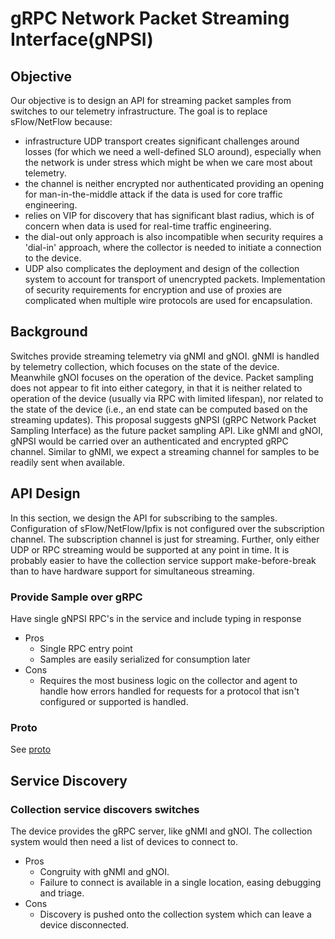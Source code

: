 # gRPC Network Packet Streaming Interface(gNPSI)

## Objective

Our objective is to design an API for streaming packet samples from switches to our telemetry infrastructure.  The goal is to replace sFlow/NetFlow because:

* infrastructure UDP transport creates significant challenges around losses (for which we need a well-defined SLO around), especially when the network is under stress which might be when we care most about telemetry. 
* the channel is neither encrypted nor authenticated providing an opening for man-in-the-middle attack if the data is used for core traffic engineering.
* relies on VIP for discovery that has significant blast radius, which is of concern when data is used for real-time traffic engineering.
* the dial-out only approach is also incompatible when security requires a 'dial-in' approach, where the collector is needed to initiate a connection to the device.
* UDP also complicates the deployment and design of the collection system to account for transport of unencrypted packets. Implementation of security requirements for encryption and use of proxies are complicated when multiple wire protocols are used for encapsulation.

## Background

Switches provide streaming telemetry via gNMI and gNOI.  gNMI is handled by telemetry collection, which focuses on the state of the device.  Meanwhile gNOI focuses on the operation of the device.  Packet sampling does not appear to fit into either category, in that it is neither related to operation of the device (usually via RPC with limited lifespan), nor related to the state of the device (i.e., an end state can be computed based on the streaming updates).
This proposal suggests gNPSI (gRPC Network Packet Sampling Interface) as the future packet sampling API.  Like gNMI and gNOI, gNPSI would be carried over an authenticated and encrypted gRPC channel.  Similar to gNMI, we expect a streaming channel for samples to be readily sent when available.

## API Design

In this section, we design the API for subscribing to the samples.  Configuration of sFlow/NetFlow/Ipfix is not configured over the subscription channel. The subscription channel is just for streaming.
Further, only either UDP or RPC streaming would be supported at any point in time.   It is probably easier to have the collection service support make-before-break than to have hardware support for simultaneous streaming.

### Provide Sample over gRPC

Have single gNPSI RPC's in the service and include typing in response

* Pros
  * Single RPC entry point
  * Samples are easily serialized for consumption later
* Cons
  * Requires the most business logic on the collector and agent to handle how errors handled for requests for a protocol that isn't configured or supported is handled.


### Proto
See [proto](https://github.com/openconfig/gnpsi/tree/main/proto)


## Service Discovery

### Collection service discovers switches

The device provides the gRPC server, like gNMI and gNOI.  The collection system would then need a list of devices to connect to.

* Pros
  * Congruity with gNMI and gNOI.
  * Failure to connect is available in a single location, easing debugging and triage.
* Cons
  * Discovery is pushed onto the collection system which can leave a device disconnected.
